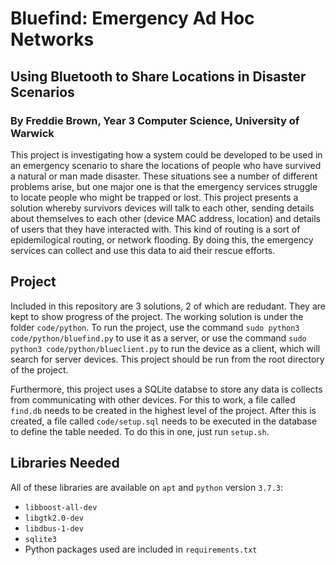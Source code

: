 # Bluefind: Emergency Ad Hoc Networks

## Using Bluetooth to Share Locations in Disaster Scenarios

### By Freddie Brown, Year 3 Computer Science, University of Warwick

This project is investigating how a system could be developed to be used in an emergency scenario to share the locations of people who have survived a natural or man made disaster. These situations see a number of different problems arise, but one major one is that the emergency services struggle to locate people who might be trapped or lost. This project presents a solution whereby survivors devices will talk to each other, sending details about themselves to each other (device MAC address, location) and details of users that they have interacted with. This kind of routing is a sort of epidemilogical routing, or network flooding. By doing this, the emergency services can collect and use this data to aid their rescue efforts.

## Project

Included in this repository are 3 solutions, 2 of which are redudant. They are kept to show progress of the project. The working solution is under the folder `code/python`. To run the project, use the command `sudo python3 code/python/bluefind.py` to use it as a server, or use the command `sudo python3 code/python/blueclient.py` to run the device as a client, which will search for server devices. This project should be run from the root directory of the project.

Furthermore, this project uses a SQLite databse to store any data is collects from communicating with other devices. For this to work, a file called `find.db` needs to be created in the highest level of the project. After this is created, a file called `code/setup.sql` needs to be executed in the database to define the table needed. To do this in one, just run `setup.sh`.

## Libraries Needed

All of these libraries are available on `apt` and `python` version `3.7.3`:

- `libboost-all-dev`
- `libgtk2.0-dev`
- `libdbus-1-dev`
- `sqlite3`
- Python packages used are included in `requirements.txt`
